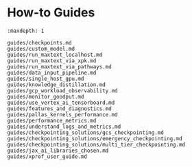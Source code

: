 <!--
 Copyright 2024 Google LLC

 Licensed under the Apache License, Version 2.0 (the "License");
 you may not use this file except in compliance with the License.
 You may obtain a copy of the License at

      https://www.apache.org/licenses/LICENSE-2.0

 Unless required by applicable law or agreed to in writing, software
 distributed under the License is distributed on an "AS IS" BASIS,
 WITHOUT WARRANTIES OR CONDITIONS OF ANY KIND, either express or implied.
 See the License for the specific language governing permissions and
 limitations under the License.
 -->

# How-to Guides

```{toctree}
:maxdepth: 1

guides/checkpoints.md
guides/custom_model.md
guides/run_maxtext_localhost.md
guides/run_maxtext_via_xpk.md
guides/run_maxtext_via_pathways.md
guides/data_input_pipeline.md
guides/single_host_gpu.md
guides/knowledge_distillation.md
guides/gcp_workload_observability.md
guides/monitor_goodput.md
guides/use_vertex_ai_tensorboard.md
guides/features_and_diagnostics.md
guides/pallas_kernels_performance.md
guides/performance_metrics.md
guides/understand_logs_and_metrics.md
guides/checkpointing_solutions/gcs_checkpointing.md
guides/checkpointing_solutions/emergency_checkpointing.md
guides/checkpointing_solutions/multi_tier_checkpointing.md
guides/jax_ai_libraries_chosen.md
guides/xprof_user_guide.md
```

